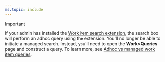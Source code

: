 ```yaml
---
ms.topic: include
---
```





> [!IMPORTANT]  
> If your admin has installed the [Work item search extension](https://marketplace.visualstudio.com/items?itemName=ms.vss-workitem-search), the search box will perform an adhoc query using the extension. You'll no longer be able to initiate a managed search. Instead, you'll need to open the **Work>Queries** page and construct a query. To learn more, see [Adhoc vs managed work item queries](../track/adhoc-vs-managed-queries.md).   
> 
> 
>   